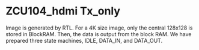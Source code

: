 # ZCU104_hdmi Tx_only 
Image is generated by RTL.
For a 4K size image, only the central 128x128 is stored in BlockRAM. Then, the data is output from the block RAM.
We have prepared three state machines, IDLE, DATA_IN, and DATA_OUT.
